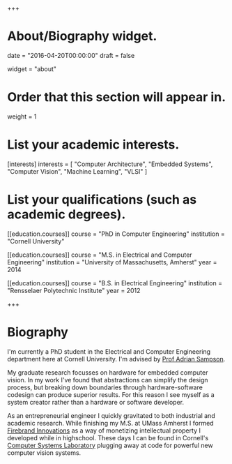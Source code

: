 +++
# About/Biography widget.

date = "2016-04-20T00:00:00"
draft = false

widget = "about"

# Order that this section will appear in.
weight = 1

# List your academic interests.
[interests]
  interests = [
    "Computer Architecture",
    "Embedded Systems",
    "Computer Vision",
    "Machine Learning",
    "VLSI"
  ]

# List your qualifications (such as academic degrees).
[[education.courses]]
  course = "PhD in Computer Engineering"
  institution = "Cornell University"

[[education.courses]]
  course = "M.S. in Electrical and Computer Engineering"
  institution = "University of Massachusetts, Amherst"
  year = 2014

[[education.courses]]
  course = "B.S. in Electrical Engineering"
  institution = "Rensselaer Polytechnic Institute"
  year = 2012
 
+++

# Biography

I'm currently a PhD student in the Electrical and Computer Engineering
department here at Cornell University. I'm advised by [Prof Adrian
Sampson](http://www.cs.cornell.edu/~asampson/).

My graduate research focusses on hardware for embedded computer vision.
In my work I've found that abstractions can simplify the design process,
but breaking down boundaries through hardware-software codesign can
produce superior results. For this reason I see myself as a system
creator rather than a hardware or software developer.

As an entrepreneurial engineer I quickly gravitated to both industrial
and academic research. While finishing my M.S. at UMass Amherst I formed
[Firebrand Innovations](http://www.firebrandinnovations.com/) as a way
of monetizing intellectual property I developed while in highschool.
These days I can be found in Cornell's [Computer Systems
Laboratory](http://www.csl.cornell.edu/) plugging away at code for
powerful new computer vision systems.
